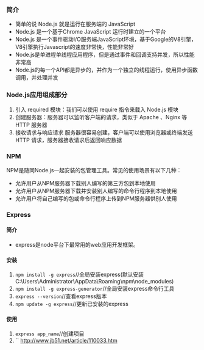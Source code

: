 ### 简介

* 简单的说 Node.js 就是运行在服务端的 JavaScript
* Node.js 是一个基于Chrome JavaScript 运行时建立的一个平台
* Node.js 是一个事件驱动I/O服务端JavaScript环境，基于Google的V8引擎，V8引擎执行Javascript的速度非常快，性能非常好
* Node.js是单进程单线程应用程序，但是通过事件和回调支持并发，所以性能非常高
* Node.js的每一个API都是异步的，并作为一个独立的线程运行，使用异步函数调用，并处理并发

### Node.js应用组成部分

1. 引入 required 模块：我们可以使用 require 指令来载入 Node.js 模块
2. 创建服务器：服务器可以监听客户端的请求，类似于 Apache 、Nginx 等 HTTP 服务器
3. 接收请求与响应请求 服务器很容易创建，客户端可以使用浏览器或终端发送 HTTP 请求，服务器接收请求后返回响应数据

### NPM

NPM是随同Node.js一起安装的包管理工具。常见的使用场景有以下几种：
* 允许用户从NPM服务器下载别人编写的第三方包到本地使用
* 允许用户从NPM服务器下载并安装别人编写的命令行程序到本地使用
* 允许用户将自己编写的包或命令行程序上传到NPM服务器供别人使用

### Express
#### 简介
* express是node平台下最常用的web应用开发框架。

#### 安装
1. `npm install -g express`//全局安装express(默认安装C:\Users\Administrator\AppData\Roaming\npm\node_modules)
2. `npm install -g express-generator`//全局安装express命令行工具
3. `express --version`//查看express版本
4. `npm update -g express`//更新已安装的express

#### 使用
1. `express app_name`//创建项目
2. ``
http://www.jb51.net/article/110033.htm
